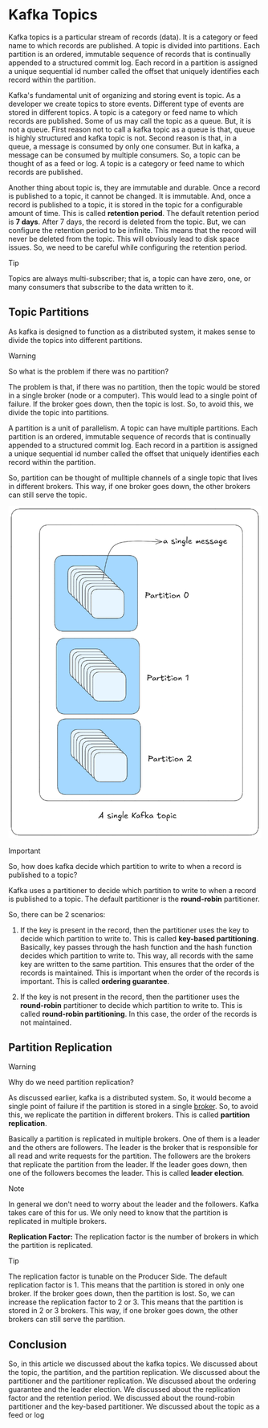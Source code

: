 # Kafka Topics

Kafka topics is a particular stream of records (data). It is a category or feed name to which records are published. A topic is divided into partitions. Each partition is an ordered, immutable sequence of records that is continually appended to a structured commit log. Each record in a partition is assigned a unique sequential id number called the offset that uniquely identifies each record within the partition.

Kafka's fundamental unit of organizing and storing event is topic. As a developer we create topics to store events. Different type of events are stored in different topics. A topic is a category or feed name to which records are published. Some of us may call the topic as a queue. But, it is not a queue. First reason not to call a kafka topic as a queue is that, queue is highly structured and kafka topic is not. Second reason is that, in a queue, a message is consumed by only one consumer. But in kafka, a message can be consumed by multiple consumers. So, a topic can be thought of as a feed or log. A topic is a category or feed name to which records are published.

Another thing about topic is, they are immutable and durable. Once a record is published to a topic, it cannot be changed. It is immutable. And, once a record is published to a topic, it is stored in the topic for a configurable amount of time. This is called **retention period**. The default retention period is **7 days**. After 7 days, the record is deleted from the topic. But, we can configure the retention period to be infinite. This means that the record will never be deleted from the topic. This will obviously lead to disk space issues. So, we need to be careful while configuring the retention period.

> [!Tip]
> Topics are always multi-subscriber; that is, a topic can have zero, one, or many consumers that subscribe to the data written to it.

## Topic Partitions

As kafka is designed to function as a distributed system, it makes sense to divide the topics into different partitions.

> [!Warning]
> So what is the problem if there was no partition?

The problem is that, if there was no partition, then the topic would be stored in a single broker (node or a computer). This would lead to a single point of failure. If the broker goes down, then the topic is lost. So, to avoid this, we divide the topic into partitions.

A partition is a unit of parallelism. A topic can have multiple partitions. Each partition is an ordered, immutable sequence of records that is continually appended to a structured commit log. Each record in a partition is assigned a unique sequential id number called the offset that uniquely identifies each record within the partition.

So, partition can be thought of mulltiple channels of a single topic that lives in different brokers. This way, if one broker goes down, the other brokers can still serve the topic.

![Kafka Topic Partitions](../public/images/kafka-partition.png)

> [!Important]
> So, how does kafka decide which partition to write to when a record is published to a topic?

Kafka uses a partitioner to decide which partition to write to when a record is published to a topic. The default partitioner is the **round-robin** partitioner.

So, there can be 2 scenarios:

1. If the key is present in the record, then the partitioner uses the key to decide which partition to write to. This is called **key-based partitioning**. Basically, key passes through the hash function and the hash function decides which partition to write to. This way, all records with the same key are written to the same partition. This ensures that the order of the records is maintained. This is important when the order of the records is important. This is called **ordering guarantee**.

1. If the key is not present in the record, then the partitioner uses the **round-robin** partitioner to decide which partition to write to. This is called **round-robin partitioning**. In this case, the order of the records is not maintained.

## Partition Replication

> [!Warning]
> Why do we need partition replication?

As discussed earlier, kafka is a distributed system. So, it would become a single point of failure if the partition is stored in a single [broker](./README.md#kafka-brokers). So, to avoid this, we replicate the partition in different brokers. This is called **partition replication**.

Basically a partition is replicated in multiple brokers. One of them is a leader and the others are followers. The leader is the broker that is responsible for all read and write requests for the partition. The followers are the brokers that replicate the partition from the leader. If the leader goes down, then one of the followers becomes the leader. This is called **leader election**.

> [!Note]
> In general we don't need to worry about the leader and the followers. Kafka takes care of this for us. We only need to know that the partition is replicated in multiple brokers.

**Replication Factor:** The replication factor is the number of brokers in which the partition is replicated.

> [!Tip]
> The replication factor is tunable on the Producer Side.
> The default replication factor is 1. This means that the partition is stored in only one broker. If the broker goes down, then the partition is lost. So, we can increase the replication factor to 2 or 3. This means that the partition is stored in 2 or 3 brokers. This way, if one broker goes down, the other brokers can still serve the partition.

## Conclusion

So, in this article we discussed about the kafka topics. We discussed about the topic, the partition, and the partition replication. We discussed about the partitioner and the partitioner replication. We discussed about the ordering guarantee and the leader election. We discussed about the replication factor and the retention period. We discussed about the round-robin partitioner and the key-based partitioner. We discussed about the topic as a feed or log
